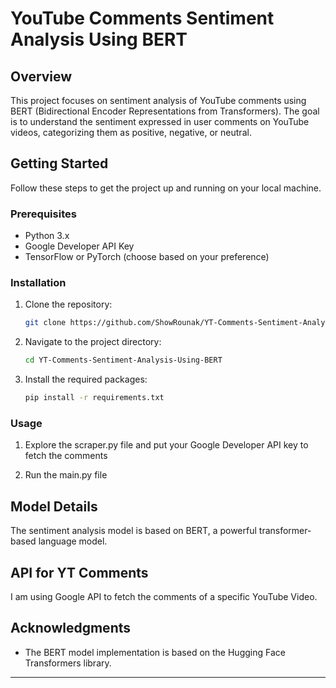 # YouTube Comments Sentiment Analysis Using BERT

## Overview

This project focuses on sentiment analysis of YouTube comments using BERT (Bidirectional Encoder Representations from Transformers). The goal is to understand the sentiment expressed in user comments on YouTube videos, categorizing them as positive, negative, or neutral.

## Getting Started

Follow these steps to get the project up and running on your local machine.

### Prerequisites

- Python 3.x
- Google Developer API Key
- TensorFlow or PyTorch (choose based on your preference)

### Installation

1. Clone the repository:

   ```bash
   git clone https://github.com/ShowRounak/YT-Comments-Sentiment-Analysis-Using-BERT.git
   ```

2. Navigate to the project directory:

   ```bash
   cd YT-Comments-Sentiment-Analysis-Using-BERT
   ```

3. Install the required packages:

   ```bash
   pip install -r requirements.txt
   ```

### Usage

1. Explore the scraper.py file and put your Google Developer API key to fetch the comments

2. Run the main.py file


## Model Details

The sentiment analysis model is based on BERT, a powerful transformer-based language model.

## API for YT Comments

I am using Google API to fetch the comments of a specific YouTube Video.


## Acknowledgments

- The BERT model implementation is based on the Hugging Face Transformers library.

---
